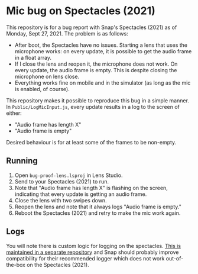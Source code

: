 # Mic bug on Spectacles (2021)

This repository is for a bug report with Snap's Spectacles (2021) as of
Monday, Sept 27, 2021. The problem is as follows:

-   After boot, the Spectacles have no issues. Starting a lens that uses the
    microphone works: on every update, it is possible to get the audio frame
    in a float array.
-   If I close the lens and reopen it, the microphone does not work. On every
    update, the audio frame is empty. This is despite closing the microphone
    on lens close.
-   Everything works fine on mobile and in the simulator (as long as the mic
    is enabled, of course).

This repository makes it possible to reproduce this bug in a simple manner.
In `Public/LogMicInput.js`, every update results in a log to the screen of
either:

- "Audio frame has length X"
- "Audio frame is empty"

Desired behaviour is for at least some of the frames to be non-empty.

## Running

1. Open `bug-proof-lens.lsproj` in Lens Studio.
2. Send to your Spectacles (2021) to run.
3. Note that "Audio frame has length X" is flashing on the screen,
    indicating that every update is getting an audio frame.
4. Close the lens with two swipes down.
5. Reopen the lens and note that it always logs "Audio frame is empty."
6. Reboot the Spectacles (2021) and retry to make the mic work again.

## Logs

You will note there is custom logic for logging on the spectacles.
[This is maintained in a separate repository](https://github.com/gzinck/spectacles-logger)
and Snap should probably improve compatibility for their recommended logger
which does not work out-of-the-box on the Spectacles (2021).
